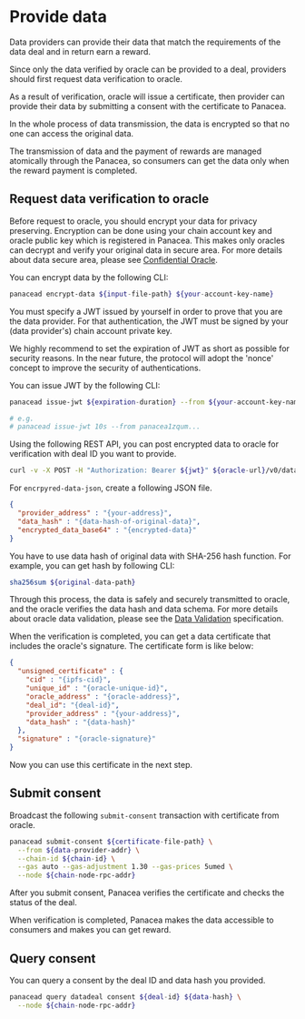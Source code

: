 # Provide data

Data providers can provide their data that match the requirements of the data deal and in return earn a reward.

Since only the data verified by oracle can be provided to a deal, providers should first request data verification to oracle.

As a result of verification, oracle will issue a certificate, then provider can provide their data by submitting a consent with the certificate to Panacea.

In the whole process of data transmission, the data is encrypted so that no one can access the original data.

The transmission of data and the payment of rewards are managed atomically through the Panacea, so consumers can get the data only when the reward payment is completed.

## Request data verification to oracle

Before request to oracle, you should encrypt your data for privacy preserving.
Encryption can be done using your chain account key and oracle public key which is registered in Panacea.
This makes only oracles can decrypt and verify your original data in secure area.
For more details about data secure area, please see [Confidential Oracle](../../3-protocol-devs/1-dep-specs/5-confidential-oracle.md).

You can encrypt data by the following CLI:
```bash
panacead encrypt-data ${input-file-path} ${your-account-key-name}
```

You must specify a JWT issued by yourself in order to prove that you are the data provider.
For that authentication, the JWT must be signed by your (data provider's) chain account private key.

We highly recommend to set the expiration of JWT as short as possible for security reasons.
In the near future, the protocol will adopt the 'nonce' concept to improve the security of authentications.

You can issue JWT by the following CLI:
```bash
panacead issue-jwt ${expiration-duration} --from ${your-account-key-name}

# e.g.
# panacead issue-jwt 10s --from panacea1zqum...
```

Using the following REST API, you can post encrypted data to oracle for verification with deal ID you want to provide.
```bash
curl -v -X POST -H "Authorization: Bearer ${jwt}" ${oracle-url}/v0/data-deal/deals/${deal-id}/data -d ${encrpyted-data-json-path}
```

For `encrpyred-data-json`, create a following JSON file.
```json
{
  "provider_address" : "{your-address}",
  "data_hash" : "{data-hash-of-original-data}",
  "encrypted_data_base64" : "{encrypted-data}"
}
```
You have to use data hash of original data with SHA-256 hash function. For example, you can get hash by following CLI:
```bash
sha256sum ${original-data-path}
```

Through this process, the data is safely and securely transmitted to oracle, and the oracle verifies the data hash and data schema.
For more details about oracle data validation, please see the [Data Validation](../../3-protocol-devs/1-dep-specs/4-data-validation.md) specification.

When the verification is completed, you can get a data certificate that includes the oracle's signature.
The certificate form is like below:
```json
{
  "unsigned_certificate" : {
    "cid" : "{ipfs-cid}",
    "unique_id" : "{oracle-unique-id}",
    "oracle_address" : "{oracle-address}",
    "deal_id": "{deal-id}",
    "provider_address" : "{your-address}",
    "data_hash" : "{data-hash}"
  },
  "signature" : "{oracle-signature}"
}
```
Now you can use this certificate in the next step.

## Submit consent

Broadcast the following `submit-consent` transaction with certificate from oracle.
```bash
panacead submit-consent ${certificate-file-path} \
  --from ${data-provider-addr} \
  --chain-id ${chain-id} \
  --gas auto --gas-adjustment 1.30 --gas-prices 5umed \
  --node ${chain-node-rpc-addr}
```

After you submit consent, Panacea verifies the certificate and checks the status of the deal. 

When verification is completed, Panacea makes the data accessible to consumers and makes you can get reward.

## Query consent
You can query a consent by the deal ID and data hash you provided.
```bash
panacead query datadeal consent ${deal-id} ${data-hash} \
  --node ${chain-node-rpc-addr}
```
